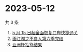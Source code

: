 # 2023-05-12

共 3 条

<!-- BEGIN -->
<!-- 最后更新时间 Fri May 12 2023 00:08:51 GMT+0800 (China Standard Time) -->

1. [5 月 15 日起全面恢复口岸快捷通关](https://www.zhihu.com/search?q=5%20%E6%9C%88%2015%20%E6%97%A5%E8%B5%B7%E5%85%A8%E9%9D%A2%E6%81%A2%E5%A4%8D%E5%8F%A3%E5%B2%B8%E5%BF%AB%E6%8D%B7%E9%80%9A%E5%85%B3)
1. [画江湖之不良人第六季完结](https://www.zhihu.com/search?q=%E7%94%BB%E6%B1%9F%E6%B9%96%E4%B9%8B%E4%B8%8D%E8%89%AF%E4%BA%BA%E7%AC%AC%E5%85%AD%E5%AD%A3%E5%AE%8C%E7%BB%93)
1. [亚洲杯抽签结果](https://www.zhihu.com/search?q=%E4%BA%9A%E6%B4%B2%E6%9D%AF%E6%8A%BD%E7%AD%BE%E7%BB%93%E6%9E%9C)

<!-- END -->
